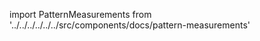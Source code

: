 
import PatternMeasurements from '../../../../../../src/components/docs/pattern-measurements'

<PatternMeasurements pattern='benjamin' />

